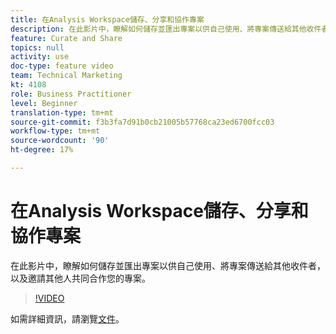 ```yaml
---
title: 在Analysis Workspace儲存、分享和協作專案
description: 在此影片中，瞭解如何儲存並匯出專案以供自己使用、將專案傳送給其他收件者，以及邀請其他人共同合作您的專案。
feature: Curate and Share
topics: null
activity: use
doc-type: feature video
team: Technical Marketing
kt: 4108
role: Business Practitioner
level: Beginner
translation-type: tm+mt
source-git-commit: f3b3fa7d91b0cb21005b57768ca23ed6700fcc03
workflow-type: tm+mt
source-wordcount: '90'
ht-degree: 17%

---
```



# 在Analysis Workspace儲存、分享和協作專案

在此影片中，瞭解如何儲存並匯出專案以供自己使用、將專案傳送給其他收件者，以及邀請其他人共同合作您的專案。

>[!VIDEO](https://video.tv.adobe.com/v/30993/?quality=12)

如需詳細資訊，請瀏覽[文件](https://docs.adobe.com/content/help/zh-Hant/analytics/analyze/analysis-workspace/curate-share/send-schedule-files.html)。
